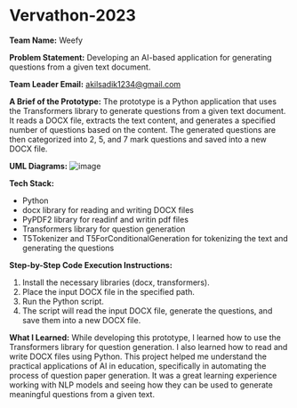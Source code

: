 # Vervathon-2023

**Team Name:** 
Weefy

**Problem Statement:** 
Developing an AI-based application for generating questions from a given text document.

**Team Leader Email:** 
akilsadik1234@gmail.com

**A Brief of the Prototype:**
The prototype is a Python application that uses the Transformers library to generate questions from a given text document. It reads a DOCX file, extracts the text content, and generates a specified number of questions based on the content. The generated questions are then categorized into 2, 5, and 7 mark questions and saved into a new DOCX file.

**UML Diagrams:**
![image](https://github.com/AKILSADIK/vervathon-2023/assets/113614113/2e4b74dd-23d2-4ddb-924d-72f053ddf6fa)

**Tech Stack:**
- Python
- docx library for reading and writing DOCX files
- PyPDF2 library for readinf and writin pdf files
- Transformers library for question generation
- T5Tokenizer and T5ForConditionalGeneration for tokenizing the text and generating the questions

**Step-by-Step Code Execution Instructions:**
1. Install the necessary libraries (docx, transformers).
2. Place the input DOCX file in the specified path.
3. Run the Python script.
4. The script will read the input DOCX file, generate the questions, and save them into a new DOCX file.

**What I Learned:**
While developing this prototype, I learned how to use the Transformers library for question generation. I also learned how to read and write DOCX files using Python. This project helped me understand the practical applications of AI in education, specifically in automating the process of question paper generation. It was a great learning experience working with NLP models and seeing how they can be used to generate meaningful questions from a given text. 
